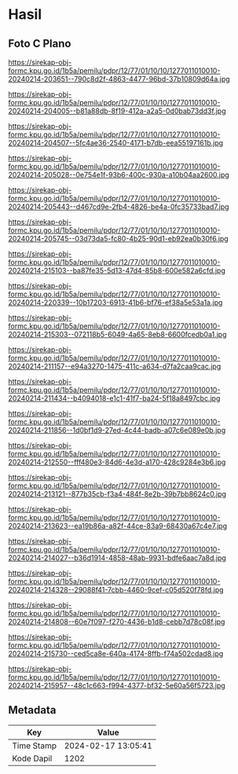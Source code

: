 # Hasil

## Foto C Plano

https://sirekap-obj-formc.kpu.go.id/1b5a/pemilu/pdpr/12/77/01/10/10/1277011010010-20240214-203651--790c8d2f-4863-4477-96bd-37b10809d64a.jpg

https://sirekap-obj-formc.kpu.go.id/1b5a/pemilu/pdpr/12/77/01/10/10/1277011010010-20240214-204005--b81a88db-8f19-412a-a2a5-0d0bab73dd3f.jpg

https://sirekap-obj-formc.kpu.go.id/1b5a/pemilu/pdpr/12/77/01/10/10/1277011010010-20240214-204507--5fc4ae36-2540-4171-b7db-eea55197161b.jpg

https://sirekap-obj-formc.kpu.go.id/1b5a/pemilu/pdpr/12/77/01/10/10/1277011010010-20240214-205028--0e754e1f-93b6-400c-930a-a10b04aa2600.jpg

https://sirekap-obj-formc.kpu.go.id/1b5a/pemilu/pdpr/12/77/01/10/10/1277011010010-20240214-205443--d467cd9e-2fb4-4826-be4a-0fc35733bad7.jpg

https://sirekap-obj-formc.kpu.go.id/1b5a/pemilu/pdpr/12/77/01/10/10/1277011010010-20240214-205745--03d73da5-fc80-4b25-90d1-eb92ea0b30f6.jpg

https://sirekap-obj-formc.kpu.go.id/1b5a/pemilu/pdpr/12/77/01/10/10/1277011010010-20240214-215103--ba87fe35-5d13-47d4-85b8-600e582a6cfd.jpg

https://sirekap-obj-formc.kpu.go.id/1b5a/pemilu/pdpr/12/77/01/10/10/1277011010010-20240214-220339--10b17203-6913-41b6-bf76-ef38a5e53a1a.jpg

https://sirekap-obj-formc.kpu.go.id/1b5a/pemilu/pdpr/12/77/01/10/10/1277011010010-20240214-215303--072118b5-6049-4a65-8eb8-6600fcedb0a1.jpg

https://sirekap-obj-formc.kpu.go.id/1b5a/pemilu/pdpr/12/77/01/10/10/1277011010010-20240214-211157--e94a3270-1475-411c-a634-d7fa2caa9cac.jpg

https://sirekap-obj-formc.kpu.go.id/1b5a/pemilu/pdpr/12/77/01/10/10/1277011010010-20240214-211434--b4094018-e1c1-41f7-ba24-5f18a8497cbc.jpg

https://sirekap-obj-formc.kpu.go.id/1b5a/pemilu/pdpr/12/77/01/10/10/1277011010010-20240214-211856--1d0bf1d9-27ed-4c44-badb-a07c6e089e0b.jpg

https://sirekap-obj-formc.kpu.go.id/1b5a/pemilu/pdpr/12/77/01/10/10/1277011010010-20240214-212550--fff480e3-84d6-4e3d-a170-428c9284e3b6.jpg

https://sirekap-obj-formc.kpu.go.id/1b5a/pemilu/pdpr/12/77/01/10/10/1277011010010-20240214-213121--877b35cb-f3a4-484f-8e2b-39b7bb8624c0.jpg

https://sirekap-obj-formc.kpu.go.id/1b5a/pemilu/pdpr/12/77/01/10/10/1277011010010-20240214-213623--ea19b86a-a82f-44ce-83a9-68430a67c4e7.jpg

https://sirekap-obj-formc.kpu.go.id/1b5a/pemilu/pdpr/12/77/01/10/10/1277011010010-20240214-214027--b36d1914-4858-48ab-9931-bdfe6aac7a8d.jpg

https://sirekap-obj-formc.kpu.go.id/1b5a/pemilu/pdpr/12/77/01/10/10/1277011010010-20240214-214328--29088f41-7cbb-4460-9cef-c05d520f78fd.jpg

https://sirekap-obj-formc.kpu.go.id/1b5a/pemilu/pdpr/12/77/01/10/10/1277011010010-20240214-214808--60e7f097-f270-4436-b1d8-cebb7d78c08f.jpg

https://sirekap-obj-formc.kpu.go.id/1b5a/pemilu/pdpr/12/77/01/10/10/1277011010010-20240214-215730--ced5ca8e-640a-4174-8ffb-f74a502cdad8.jpg

https://sirekap-obj-formc.kpu.go.id/1b5a/pemilu/pdpr/12/77/01/10/10/1277011010010-20240214-215957--48c1c663-f994-4377-bf32-5e60a56f5723.jpg


## Metadata

| Key        | Value               |
| ---------- | ------------------- |
| Time Stamp | 2024-02-17 13:05:41 |
| Kode Dapil | 1202                |



